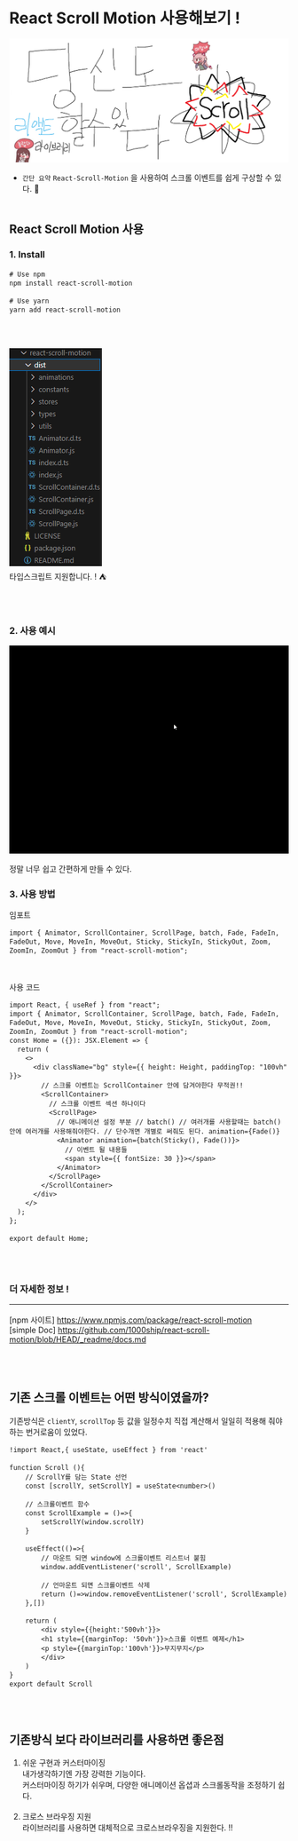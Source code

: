 # React Scroll Motion 사용해보기 !

![Alt text](<images/0810/당신도할수있다리액트 라이브러리.png>)

- `간단 요약` `React-Scroll-Motion` 을 사용하여 스크롤 이벤트를 쉽게 구상할 수 있다. :pizza:
  <br/>
  <br/>

## React Scroll Motion 사용

### 1. Install

```tsx
# Use npm
npm install react-scroll-motion

# Use yarn
yarn add react-scroll-motion
```

<br/>
<br/>

![Alt text](images/0810/%ED%83%80%EC%9E%85%EC%A7%80%EC%9B%90.PNG)
<br/>
타입스크립트 지원합니다. ! :tent:

<br/>
<br/>

### 2. 사용 예시

![Alt text](images/0810/%EB%85%B9%ED%99%94_2023_08_10_01_17_58_101.gif)
<br/>

정말 너무 쉽고 간편하게 만들 수 있다.

### 3. 사용 방법

임포트

```tsx
import { Animator, ScrollContainer, ScrollPage, batch, Fade, FadeIn, FadeOut, Move, MoveIn, MoveOut, Sticky, StickyIn, StickyOut, Zoom, ZoomIn, ZoomOut } from "react-scroll-motion";
```

<br/><br/>
사용 코드

```tsx
import React, { useRef } from "react";
import { Animator, ScrollContainer, ScrollPage, batch, Fade, FadeIn, FadeOut, Move, MoveIn, MoveOut, Sticky, StickyIn, StickyOut, Zoom, ZoomIn, ZoomOut } from "react-scroll-motion";
const Home = ({}): JSX.Element => {
  return (
    <>
      <div className="bg" style={{ height: Height, paddingTop: "100vh" }}>
        // 스크롤 이벤트는 ScrollContainer 안에 담겨야한다 무적권!!
        <ScrollContainer>
          // 스크롤 이벤트 섹션 하나이다
          <ScrollPage>
            // 애니메이션 설정 부분 // batch() // 여러개를 사용할때는 batch() 안에 여러개를 사용해줘야한다. // 단수개면 개별로 써줘도 된다. animation={Fade()}
            <Animator animation={batch(Sticky(), Fade())}>
              // 이벤트 될 내용들
              <span style={{ fontSize: 30 }}></span>
            </Animator>
          </ScrollPage>
        </ScrollContainer>
      </div>
    </>
  );
};

export default Home;
```

<br/>
<br/>

### 더 자세한 정보 ! <hr>

[npm 사이트] https://www.npmjs.com/package/react-scroll-motion <br/>
[simple Doc] https://github.com/1000ship/react-scroll-motion/blob/HEAD/_readme/docs.md <br/>
<br/>
<br/>
<br/>

## 기존 스크롤 이벤트는 어떤 방식이였을까?

기존방식은 `clientY`, `scrollTop` 등 값을 일정수치 직접 계산해서 일일히 적용해 줘야하는 번거로움이 있었다.

```tsx
!import React,{ useState, useEffect } from 'react'

function Scroll (){
    // ScrollY를 담는 State 선언
    const [scrollY, setScrollY] = useState<number>()

    // 스크롤이벤트 함수
    const ScrollExample = ()=>{
        setScrollY(window.scrollY)
    }

    useEffect(()=>{
        // 마운트 되면 window에 스크롤이벤트 리스트너 붙힘
        window.addEventListener('scroll', ScrollExample)

        // 언마운트 되면 스크롤이벤트 삭제
        return ()=>window.removeEventListener('scroll', ScrollExample)
    },[])

    return (
        <div style={{height:'500vh'}}>
        <h1 style={{marginTop: '50vh'}}>스크롤 이벤트 예제</h1>
        <p style={{marginTop:'100vh'}}>무지무지</p>
        </div>
    )
}
export default Scroll
```

<br/>
<br/>

## 기존방식 보다 라이브러리를 사용하면 좋은점

1. 쉬운 구현과 커스터마이징 <br/>
   내가생각하기엔 가장 강력한 기능이다. <br/>
   커스터마이징 하기가 쉬우며, 다양한 애니메이션 옵셥과 스크롤동작을 조정하기 쉽다.<br/><br/>
2. 크로스 브라우징 지원 <br/>
   라이브러리를 사용하면 대체적으로 크로스브라우징을 지원한다. !!
